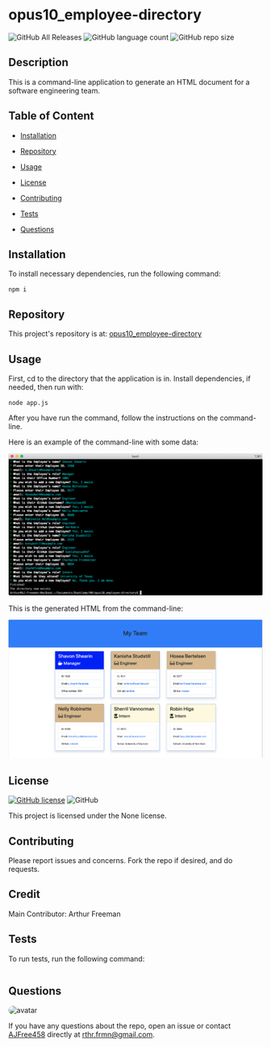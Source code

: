 # opus10_employee-directory

![GitHub All Releases](https://img.shields.io/github/languages/top/AJFree458/opus10_employee-directory) ![GitHub language count](https://img.shields.io/github/languages/count/AJFree458/opus10_employee-directory) ![GitHub repo size](https://img.shields.io/github/repo-size/AJFree458/opus10_employee-directory)

## Description

This is a command-line application to generate an HTML document for a software engineering team. 

## Table of Content

* [Installation](#installation)

* [Repository](#repository)

* [Usage](#usage)

* [License](#license)

* [Contributing](#contributing)

* [Tests](#tests)

* [Questions](#questions)

## Installation

To install necessary dependencies, run the following command:

```
npm i
```

## Repository

This project's repository is at: [opus10_employee-directory](https://github.com/AJFree458/opus10_employee-directory)

## Usage

First, cd to the directory that the application is in. Install dependencies, if needed, then run with:

```
node app.js
```

After you have run the command, follow the instructions on the command-line.

Here is an example of the command-line with some data:

![CLI Data](./img/Command-line_demo.png)

This is the generated HTML from the command-line:

![HTML Demo](./img/HTML_Demo.png)

## License

[![GitHub license](https://img.shields.io/static/v1?label=License&message=None&color=blue)](https://github.com/AJFree458/opus10_employee-directory) ![GitHub](https://img.shields.io/github/license/AJFree458/opus10_employee-directory)

This project is licensed under the None license.

## Contributing

Please report issues and concerns. Fork the repo if desired, and do requests.

## Credit

Main Contributor: Arthur Freeman

## Tests

To run tests, run the following command:

```

```

## Questions

<img src="https://avatars3.githubusercontent.com/u/59231957?v=4" alt="avatar" style="border-radius: 16px" width="30" />

If you have any questions about the repo, open an issue or contact [AJFree458](https://api.github.com/users/AJFree458) directly at rthr.frmn@gmail.com.
